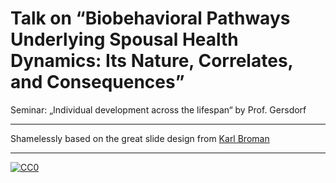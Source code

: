 # Talk on &ldquo;Biobehavioral Pathways Underlying Spousal Health Dynamics: Its Nature, Correlates, and Consequences&rdquo;

Seminar: „Individual development across the lifespan“ by Prof. Gersdorf

---

Shamelessly based on the great slide design from [Karl Broman](https://github.com/kbroman/Talk_ReproRes)

---

[![CC0](http://i.creativecommons.org/p/zero/1.0/88x31.png)](http://creativecommons.org/publicdomain/zero/1.0/)
